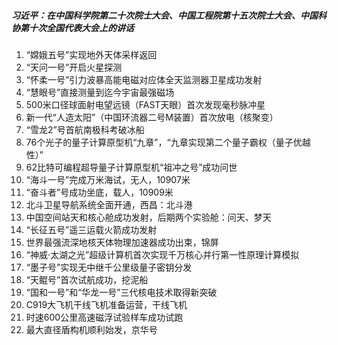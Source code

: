 ##### 习近平：在中国科学院第二十次院士大会、中国工程院第十五次院士大会、中国科协第十次全国代表大会上的讲话

1. “嫦娥五号”实现地外天体采样返回
2. “天问一号”开启火星探测
3. “怀柔一号”引力波暴高能电磁对应体全天监测器卫星成功发射
4. “慧眼号”直接测量到迄今宇宙最强磁场
5. 500米口径球面射电望远镜（FAST天眼）首次发现毫秒脉冲星
6. 新一代“人造太阳”（中国环流器二号M装置）首次放电（核聚变）
7. “雪龙2”号首航南极科考破冰船
8. 76个光子的量子计算原型机“九章”，“九章实现第二个量子霸权（量子优越性）”
9. 62比特可编程超导量子计算原型机“祖冲之号”成功问世
10. “海斗一号”完成万米海试，无人，10907米
11. “奋斗者”号成功坐底，载人，10909米
12. 北斗卫星导航系统全面开通，西昌：北斗港
13. 中国空间站天和核心舱成功发射，后期两个实验舱：问天、梦天
14. “长征五号”遥三运载火箭成功发射
15. 世界最强流深地核天体物理加速器成功出束，锦屏
16. “神威·太湖之光”超级计算机首次实现千万核心并行第一性原理计算模拟
17. “墨子号”实现无中继千公里级量子密钥分发
18. “天鲲号”首次试航成功，挖泥船
19. “国和一号”和“华龙一号”三代核电技术取得新突破
20. C919大飞机干线飞机准备运营，干线飞机
21. 时速600公里高速磁浮试验样车成功试跑
22. 最大直径盾构机顺利始发，京华号